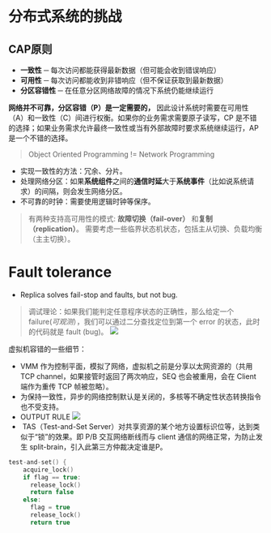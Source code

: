 # 分布式系统的挑战
## CAP原则
-   **一致性** ─ 每次访问都能获得最新数据（但可能会收到错误响应）
-   **可用性** ─ 每次访问都能收到非错响应（但不保证获取到最新数据）
-   **分区容错性** ─ 在任意分区网络故障的情况下系统仍能继续运行

**网络并不可靠，分区容错（P）是一定需要的，** 因此设计系统时需要在可用性（A）和一致性（C）间进行权衡。如果你的业务需求需要原子读写，CP 是不错的选择；如果业务需求允许最终一致性或当有外部故障时要求系统继续运行，AP 是一个不错的选择。
> Object Oriented Programming != Network Programming

- 实现一致性的方法：冗余、分片。
- 处理网络分区：如果**系统组件**之间的**通信时延**大于**系统事件**（比如说系统请求）的间隔，则会发生网络分区。
- 不可靠的时钟：需要使用逻辑时钟等保序。

>有两种支持高可用性的模式: **故障切换（fail-over）** 和**复制（replication）**。
>需要考虑一些临界状态机状态，包括主从切换、负载均衡（主主切换）。

# Fault tolerance
- Replica solves fail-stop and faults, but not bug.
> 调试理论：如果我们能判定任意程序状态的正确性，那么给定一个 failure(*可观测*），我们可以通过二分查找定位到第一个 error 的状态，此时的代码就是 fault (bug)。
>![](http://img.070077.xyz//20220926093553.png)

虚拟机容错的一些细节：
- VMM 作为控制平面，模拟了网络，虚拟机之前是分享以太网资源的（共用 TCP channel，如果接管时返回了两次响应，SEQ 也会被重用，会在 Client 端作为重传 TCP 帧被忽略）。
- 为保持一致性，异步的网络控制默认是关闭的，多核等不确定性状态转换指令也不受支持。
- OUTPUT RULE
![](http://img.070077.xyz//20220918183128.png)
-  TAS（Test-and-Set Server）对共享资源的某个地方设置标识位等，达到类似于“锁”的效果。即 P/B 交互网络断线而与 client 通信的网络正常，为防止发生 split-brain，引入此第三方仲裁决定谁是P。
```c
test-and-set() {
    acquire_lock()
    if flag == true:
      release_lock()
      return false
    else:
      flag = true
      release_lock()
      return true
```
